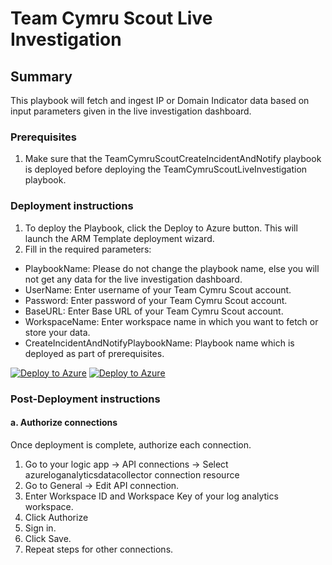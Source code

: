 # Team Cymru Scout Live Investigation

## Summary

This playbook will fetch and ingest IP or Domain Indicator data based on input parameters given in the live investigation dashboard.

### Prerequisites

1. Make sure that the TeamCymruScoutCreateIncidentAndNotify playbook is deployed before deploying the TeamCymruScoutLiveInvestigation playbook.

### Deployment instructions

1. To deploy the Playbook, click the Deploy to Azure button. This will launch the ARM Template deployment wizard.
2. Fill in the required parameters:
  * PlaybookName: Please do not change the playbook name, else you will not get any data for the live investigation dashboard.
  * UserName: Enter username of your Team Cymru Scout account.
  * Password: Enter password of your Team Cymru Scout account.
  * BaseURL: Enter Base URL of your Team Cymru Scout account.
  * WorkspaceName: Enter workspace name in which you want to fetch or store your data.
  * CreateIncidentAndNotifyPlaybookName: Playbook name which is deployed as part of prerequisites.

[![Deploy to Azure](https://aka.ms/deploytoazurebutton)](https://portal.azure.com/#create/Microsoft.Template/uri/https%3A%2F%2Fraw.githubusercontent.com%2FAzure%2FAzure-Sentinel%2Fmaster%2FSolutions%2FTeam%20Cymru%20Scout%2FPlaybooks%2FTeamCymruScoutLiveInvestigation%2Fazuredeploy.json) [![Deploy to Azure](https://aka.ms/deploytoazuregovbutton)](https://portal.azure.us/#create/Microsoft.Template/uri/https%3A%2F%2Fraw.githubusercontent.com%2FAzure%2FAzure-Sentinel%2Fmaster%2FSolutions%2FTeam%20Cymru%20Scout%2FPlaybooks%2FTeamCymruScoutLiveInvestigation%2Fazuredeploy.json)

### Post-Deployment instructions

#### a. Authorize connections

Once deployment is complete, authorize each connection.
1. Go to your logic app → API connections → Select azureloganalyticsdatacollector connection resource
2. Go to General → Edit API connection.
3. Enter Workspace ID and Workspace Key of your log analytics workspace.
4. Click Authorize
5. Sign in.
6. Click Save.
7. Repeat steps for other connections.
